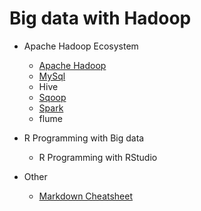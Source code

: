 # Big data with Hadoop

* Apache Hadoop Ecosystem
    * [Apache Hadoop](install-hadoop.md)
    * [MySql](install-mysql.md)
    * Hive
    * [Sqoop](install-sqoop.md)
    * [Spark](install-spark.md)
    * flume
* R Programming with Big data
    * R Programming with RStudio
 
* Other
    * [Markdown Cheatsheet](https://github.com/adam-p/markdown-here/wiki/Markdown-Cheatsheet)





